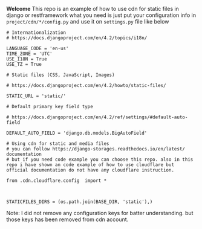 **Welcome** 
This repo is an example of how to use cdn for static files in django or restframework
what you need is just put your configuration info in `project/cdn/*/config.py`
and use it on `settings.py` file like below


      

    # Internationalization
    # https://docs.djangoproject.com/en/4.2/topics/i18n/
 
    LANGUAGE_CODE = 'en-us'
    TIME_ZONE = 'UTC'
    USE_I18N = True
    USE_TZ = True
    
    # Static files (CSS, JavaScript, Images)
    
    # https://docs.djangoproject.com/en/4.2/howto/static-files/

    STATIC_URL = 'static/'

    # Default primary key field type
    
    # https://docs.djangoproject.com/en/4.2/ref/settings/#default-auto-field

    DEFAULT_AUTO_FIELD = 'django.db.models.BigAutoField'
    
    # Using cdn for static and media files
    # you can follow https://django-storages.readthedocs.io/en/latest/ documentation 
    # but if you need code example you can choose this repo. also in this repo i have shown an code example of how to use cloudflare but official documentation do not have any cloudflare instruction.

    from .cdn.cloudflare.config  import *
    
      
    
    STATICFILES_DIRS = (os.path.join(BASE_DIR, 'static'),)


Note: I did not remove any configuration keys for batter understanding. but those keys has been removed from cdn account. 